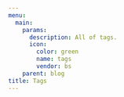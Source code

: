 ```yaml
---
menu:
  main:
    params:
      description: All of tags.
      icon:
        color: green
        name: tags
        vendor: bs
    parent: blog
title: Tags
---
```

